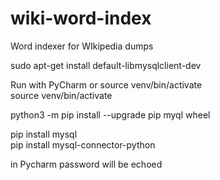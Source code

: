 # wiki-word-index
Word indexer for WIkipedia dumps

sudo apt-get install default-libmysqlclient-dev

Run with PyCharm or source venv/bin/activate<br>
source venv/bin/activate<br>

python3 -m pip install --upgrade pip myql wheel<br>

pip install mysql<br>
pip install mysql-connector-python<br>

in Pycharm password will be echoed<br>